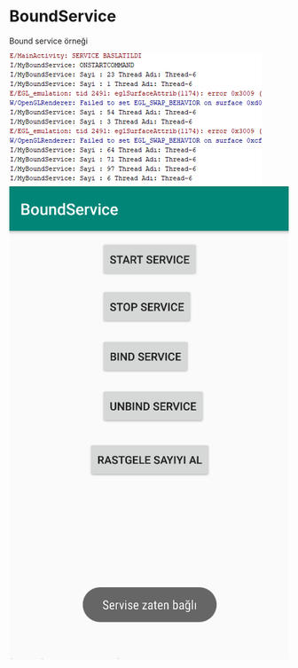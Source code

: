 # BoundService

Bound service örneği

![alt text](https://github.com/ihaydinn/BoundService/blob/master/Screenshot_1.png)
![alt text](https://github.com/ihaydinn/BoundService/blob/master/Screenshot_2.png)
